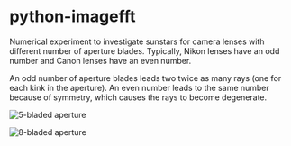 # python-imagefft

Numerical experiment to investigate sunstars for camera lenses with different number of aperture blades. Typically, Nikon lenses have an odd number and Canon lenses have an even number. 

An odd number of aperture blades leads two twice as many rays (one for each kink in the aperture). An even number leads to the same number because of symmetry, which causes the rays to become degenerate.

![5-bladed aperture](https://raw.githubusercontent.com/chi-feng/python-imagefft/master/pentagon_transformed.png)

![8-bladed aperture](https://raw.githubusercontent.com/chi-feng/python-imagefft/master/octagon_transformed.png)

